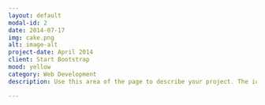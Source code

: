```yaml
---
layout: default
modal-id: 2
date: 2014-07-17
img: cake.png
alt: image-alt
project-date: April 2014
client: Start Bootstrap
mood: yellow
category: Web Development
description: Use this area of the page to describe your project. The icon above is part of a free icon set by <a href="https://sellfy.com/p/8Q9P/jV3VZ/">Flat Icons</a>. On their website, you can download their free set with 16 icons, or you can purchase the entire set with 146 icons for only $12!

---
```

